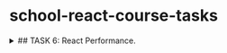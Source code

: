 # school-react-course-tasks

<details>
<summary>
## TASK 6: React Performance.
</summary>

Link: https://github.com/rolling-scopes-school/tasks/blob/master/react/modules/tasks/performance.md

## To analyze the performance of your React application using the React Dev Tools Profiler, follow these steps:

1. Install React Dev Tools.
2. Open application in the browser.
3. Switch to the "Profiler" tab in React Dev Tools and click the "Record" button (a circle) to start profiling.
4. Perform the interactions you want to measure, such as:

- Typing in the search bar.
- Selecting a region from the dropdown.
- Sorting the countries by name or population.

5. Analyze the Results:

- **Commit Duration:** The time taken for React to render the committed updates.
- **Render Duration:** The time taken for individual components to render.
- **Interactions:** The user interactions that triggered the renders.
- **Flame Graph:** A visual representation of component render times.
- **Ranked Chart:** A sorted list of components by render duration.

# Performance Analysis

This document provides an overview of the performance analysis conducted on the application, including initial profiling results, optimizations implemented, and the results after optimization. The analysis is based on the following parameters:

- **Commit Duration**: Time taken for React to render the committed updates.
- **Render Duration**: Time taken for individual components to render.
- **Interactions**: User interactions that triggered the renders.
- **Flame Graph**: Visual representation of component render times.
- **Ranked Chart**: Sorted list of components by render duration.

## Performance Analysis in Get All Items

![Get all items](img/get_all.png)

### Initial Profiling Results:

- **Commit Duration**: Not explicitly measured (related to initial data loading).
- **Render Duration**: **146.2 ms** (HomePage component).
- **Interactions**: Initial data loading and rendering of the list.
- **Flame Graph**: Showed that `HomePage` and `CardList` were the main components contributing to render time.
- **Ranked Chart**: `HomePage` and `CardList` were at the top of the list in terms of render duration.

### Results After Optimization:

- **Render Duration**: Reduced to **74.3 ms**.

---

## Performance Analysis in Filter

![Filter](img/filter.png)

### Initial Profiling Results:

- **Commit Duration**: Not explicitly measured.
- **Render Duration**: **11.1 ms** (HomePage component).
- **Interactions**: Changing the filter (e.g., selecting a region).
- **Flame Graph**: Showed that `HomePage` and `CardList` rendered quickly but could be optimized further.
- **Ranked Chart**: `HomePage` and `CardList` were at the top of the list but with lower render times.

### Results After Optimization:

- **Render Duration**: Reduced to **2.3 ms**.

---

## Performance Analysis in Sorting

![Sorting](img/sorted_by_population.png)

### Initial Profiling Results:

- **Commit Duration**: Not explicitly measured.
- **Render Duration**: **40 ms** (HomePage component).
- **Interactions**: Changing the sorting criteria (e.g., sorting by population).
- **Flame Graph**: Showed that `HomePage` and `CardList` took longer to render during sorting.
- **Ranked Chart**: `HomePage` and `CardList` were at the top of the list in terms of render duration.

### Results After Optimization:

- **Render Duration**: Reduced to **2 ms**.

---

## Performance Analysis in Search

![Search](img/search.png)

### Initial Profiling Results:

- **Commit Duration**: Not explicitly measured.
- **Render Duration**: **69.4 ms** (HomePage component).
- **Interactions**: Typing in the search input.
- **Flame Graph**: Showed that `HomePage` and `CardList` took longer to render during search.
- **Ranked Chart**: `HomePage` and `CardList` were at the top of the list in terms of render duration.

### Results After Optimization:

- **Render Duration**: Reduced to **1.2 ms**.

---

### What Has Been Updated:

1. **`useMemo`**:

   - Used to memoize the filtered, searched, and sorted list of countries.
   - This avoids redundant calculations on every render, significantly improving performance.

2. **`useCallback`**:

   - Used to memoize event handlers for filtering, searching, and sorting.
   - This prevents the creation of new functions on every render, reducing unnecessary re-renders.

3. **`React.memo`**:

   - Wrapped components like individual country cards in `React.memo` to prevent unnecessary re-renders.
   - This ensures that components only re-render when their props change, optimizing performance.

4. **Proper Use of `key` Props**:
   - Ensured proper use of `key` props for lists to avoid reconciliation issues in React.
   - This helps React efficiently update and manage list items.

---

### Performance Improvements:

#### **Get All Items**

- **Before Optimization**: Render duration was **146.2 ms**.
- **After Optimization**: Render duration reduced to **74.3 ms**.

#### **Filter**

- **Before Optimization**: Render duration was **11.1 ms**.
- **After Optimization**: Render duration reduced to **2.3 ms**.

#### **Sorting**

- **Before Optimization**: Render duration was **40 ms**.
- **After Optimization**: Render duration reduced to **2 ms**.

#### **Search**

- **Before Optimization**: Render duration was **69.4 ms**.
- **After Optimization**: Render duration reduced to **1.2 ms**.

---

### Descriptions:

- **`useMemo`** is essential for optimizing expensive calculations, such as filtering and sorting large datasets.
- **`useCallback`** ensures that event handlers remain stable across renders, preventing unnecessary re-renders in child components.
- **`React.memo`** is a powerful tool for optimizing component re-renders, especially for lists or complex UI elements.
- Proper use of **`key` props** is critical for efficient list rendering and avoiding reconciliation issues in React.

These optimizations have significantly improved the performance and responsiveness of the application, ensuring a smoother user experience.
